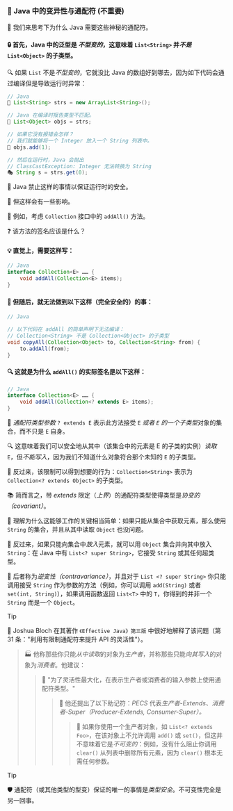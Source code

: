 ### 🔄 Java 中的变异性与通配符 (不重要)

🤔 我们来思考下为什么 Java 需要这些神秘的通配符。

#### 🔒 首先，Java 中的泛型是 *不型变的*，这意味着 `List<String>` 并*不是* `List<Object>` 的子类型。

🔍 如果 `List` 不是*不型变的*，它就没比 Java 的数组好到哪去，因为如下代码会通过编译但是导致运行时异常：

```java
// Java
🧾 List<String> strs = new ArrayList<String>();

// Java 在编译时报告类型不匹配。
🚫 List<Object> objs = strs;

// 如果它没有报错会怎样？
// 我们就能够将一个 Integer 放入一个 String 列表中。
🔢 objs.add(1);

// 然后在运行时，Java 会抛出
// ClassCastException: Integer 无法转换为 String
🎭 String s = strs.get(0);
```

🚫 Java 禁止这样的事情以保证运行时的安全。

🤔 但这样会有一些影响。

🧐 例如，考虑 `Collection` 接口中的 `addAll()` 方法。

❓ 该方法的签名应该是什么？

#### 💡 直觉上，需要这样写：

```java
// Java
interface Collection<E> …… {
    void addAll(Collection<E> items);
}
```

#### 🚫 但随后，就无法做到以下这样（完全安全的）的事：

```java
// Java

// 以下代码在 addAll 的简单声明下无法编译：
// Collection<String> 不是 Collection<Object> 的子类型 
void copyAll(Collection<Object> to, Collection<String> from) {
    to.addAll(from);
}
```

#### 🔍 这就是为什么 `addAll()` 的实际签名是以下这样：

```java
// Java
interface Collection<E> …… {
    void addAll(Collection<? extends E> items);
}
```

🌟 *通配符类型参数* `? extends E` 表示此方法接受 `E` *或者 `E` 的一个子类型*对象的集合，而不只是 `E` 自身。

🔍 这意味着我们可以安全地从其中（该集合中的元素是 E 的子类的实例）*读取* `E`，但*不能写入*，因为我们不知道什么对象符合那个未知的 `E` 的子类型。

🔄 反过来，该限制可以得到想要的行为：`Collection<String>` 表示为 `Collection<? extends Object>` 的子类型。

📚 简而言之，带 *extends* 限定（*上界*）的通配符类型使得类型是*协变的（covariant）*。

🔑 理解为什么这能够工作的关键相当简单：如果只能从集合中获取元素，那么使用 `String` 的集合，并且从其中读取 `Object` 也没问题。

🔄 反过来，如果只能向集合中*放入*元素，就可以用 `Object` 集合并向其中放入 `String`：在 Java 中有 `List<? super String>`，它接受 `String` 或其任何超类型。

🔄 后者称为*逆变性（contravariance）*，并且对于 `List <? super String>` 你只能调用接受 `String` 作为参数的方法（例如，你可以调用 `add(String)` 或者 `set(int, String)`），如果调用函数返回 `List<T>` 中的 `T`，你得到的并非一个 `String` 而是一个 `Object`。

> [!TIP]
📘 Joshua Bloch 在其著作 `《Effective Java》第三版` 中很好地解释了该问题（第 31 条："利用有限制通配符来提升 API 的灵活性"）。

> 🏭 他称那些你只能*从中读取*的对象为*生产者*，并称那些只能*向其写入*的对象为*消费者*。他建议：
>> 🔧 "为了灵活性最大化，在表示生产者或消费者的输入参数上使用通配符类型。"
>>> 🧠 他还提出了以下助记符：_PECS_ 代表*生产者-Extends、消费者-Super（Producer-Extends, Consumer-Super）。*
>>>> 🚫 如果你使用一个生产者对象，如 `List<? extends Foo>`，在该对象上不允许调用 `add()` 或 `set()`，但这并不意味着它是*不可变的*：例如，没有什么阻止你调用 `clear()` 从列表中删除所有元素，因为 `clear()` 根本无需任何参数。

> [!TIP]
🛡️ 通配符（或其他类型的型变）保证的唯一的事情是*类型安全*。不可变性完全是另一回事。
